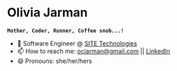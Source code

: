 # Olivia Jarman

**`Mother, Coder, Runner, Coffee snob...! `**

- 🌱 Software Engineer @ <a href="https://github.com/ojarmanST">SITE Technologies</a>
- 📫 How to reach me: ocjarman@gmail.com || <a href="https://www.linkedin.com/in/oliviajarman">LinkedIn</a>
- 😄 Pronouns: she/her/hers


